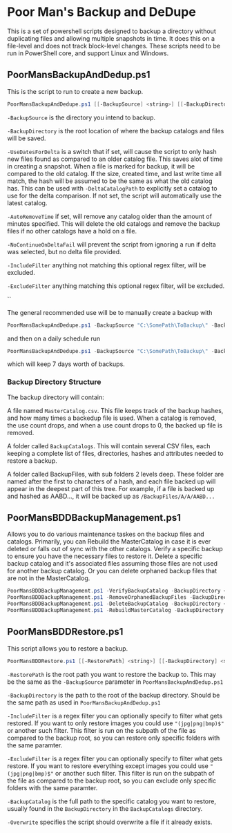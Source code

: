 # Poor Man's Backup and DeDupe

This is a set of powershell scripts designed to backup a directory without duplicating files and allowing multiple snapshots in time. It does this on a file-level and does not track block-level changes. These scripts need to be run in PowerShell core, and support Linux and Windows.

## PoorMansBackupAndDedup.ps1

This is the script to run to create a new backup. 

```powershell
PoorMansBackupAndDedupe.ps1 [[-BackupSource] <string>] [[-BackupDirectory] <string>] [[-DeltaCatalogPath] <string>] [[-AutoRemoveTime] <int>] [[-IncludeFilter] <string>] [[-ExcludeFilter] <string>] [-UseDatesForDelta] [-NoContinueOnDeltaFail]
```

`-BackupSource` is the directory you intend to backup. 

`-BackupDirectory` is the root location of where the backup catalogs and files will be saved. 

`-UseDatesForDelta` is a switch that if set, will cause the script to only hash new files found as compared to an older catalog file. This saves alot of time in creating a snapshot. When a file is marked for backup, it will be compared to the old catalog. If the size, created time, and last write time all match, the hash will be assumed to be the same as what the old catalog has. This can be used with `-DeltaCatalogPath` to explicitly set a catalog to use for the delta comparison. If not set, the script will automatically use the latest catalog.

`-AutoRemoveTime` if set, will remove any catalog older than the amount of minutes specified. This will delete the old catalogs and remove the backup files if no other catalogs have a hold on a file.

`-NoContinueOnDeltaFail` will prevent the script from ignoring a run if delta was selected, but no delta file provided.

`-IncludeFilter` anything not matching this optional regex filter, will be excluded.

`-ExcludeFilter` anything matching this optional regex filter, will be excluded.

``

The general recommended use will be to manually create a backup with 

```powershell
PoorMansBackupAndDedupe.ps1 -BackupSource "C:\SomePath\ToBackup\" -BackupDirectory "D:\SomePath\ToSaveBackups\" 
```

and then on a daily schedule run

```powershell
PoorMansBackupAndDedupe.ps1 -BackupSource "C:\SomePath\ToBackup\" -BackupDirectory "D:\SomePath\ToSaveBackups\" -UseDatesForDelta -AutoRemoveTime 10080
```

which will keep 7 days worth of backups.

### Backup Directory Structure

The backup directory will contain:

A file named `MasterCatalog.csv`. This file keeps track of the backup hashes, and how many times a backedup file is used. When a catalog is removed, the use count drops, and when a use count drops to 0, the backed up file is removed.

A folder called `BackupCatalogs`. This will contain several CSV files, each keeping a complete list of files, directories, hashes and attributes needed to restore a backup.

A folder called BackupFiles, with sub folders 2 levels deep. These folder are named after the first to characters of a hash, and each file backed up will appear in the deepest part of this tree. For example, if a file is backed up and hashed as AABD..., it will be backed up as `/BackupFiles/A/A/AABD...`

## PoorMansBDDBackupManagement.ps1

Allows you to do various maintenance taskes on the backup files and catalogs. Primarily, you can Rebuild the MasterCatalog in case it is ever deleted or falls out of sync with the other catalogs. Verify a specific backup to ensure you have the necessary files to restore it. Delete a specific backup catalog and it's associated files assuming those files are not used for another backup catalog. Or you can delete orphaned backup files that are not in the MasterCatalog.

```powershell
PoorMansBDDBackupManagement.ps1 -VerifyBackupCatalog -BackupDirectory <string> -BackupCatalogPath <string> [-WhatIf] [-Confirm] [<CommonParameters>]
PoorMansBDDBackupManagement.ps1 -RemoveOrphanedBackupFiles -BackupDirectory <string> [-WhatIf] [-Confirm] [<CommonParameters>]
PoorMansBDDBackupManagement.ps1 -DeleteBackupCatalog -BackupDirectory <string> -BackupCatalogPath <string> [-WhatIf] [-Confirm] [<CommonParameters>]
PoorMansBDDBackupManagement.ps1 -RebuildMasterCatalog -BackupDirectory <string> [-WhatIf] [-Confirm] [<CommonParameters>]
```

## PoorMansBDDRestore.ps1

This script allows you to restore a backup.

```powershell
PoorMansBDDRestore.ps1 [[-RestorePath] <string>] [[-BackupDirectory] <string>] [[-IncludeFilter] <string>] [[-ExcludeFilter] <string>] [[-BackupCatalog] <string>] [-Overwrite]
```

`-RestorePath` is the root path you want to restore the backup to. This may be the same as the `-BackupSource` parameter in `PoorMansBackupAndDedup.ps1`

`-BackupDirectory` is the path to the root of the backup directory. Should be the same path as used in `PoorMansBackupAndDedup.ps1`

`-IncludeFilter` is a regex filter you can optionally specify to filter what gets restored. If you want to only restore images you could use `"(jpg|png|bmp)$"` or another such filter. This filter is run on the subpath of the file as compared to the backup root, so you can restore only specific folders with the same paramter.

`-ExcludeFilter` is a regex filter you can optionally specify to filter what gets restore. If you want to restore everything except images you could use `"(jpg|png|bmp)$"` or another such filter. This filter is run on the subpath of the file as compared to the backup root, so you can exclude only specific folders with the same paramter.

`-BackupCatalog` is the full path to the specific catalog you want to restore, usually found in the `BackupDirectory` in the `BackupCatalogs` directory.

`-Overwrite` specifies the script should overwrite a file if it already exists.